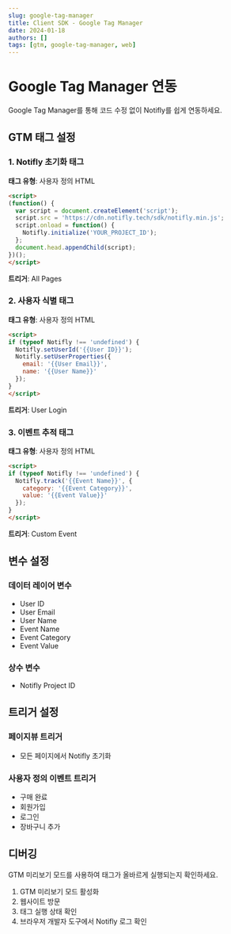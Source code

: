 ```yaml
---
slug: google-tag-manager
title: Client SDK - Google Tag Manager
date: 2024-01-18
authors: []
tags: [gtm, google-tag-manager, web]
---
```


# Google Tag Manager 연동

Google Tag Manager를 통해 코드 수정 없이 Notifly를 쉽게 연동하세요.

<!-- truncate -->

## GTM 태그 설정

### 1. Notifly 초기화 태그

**태그 유형**: 사용자 정의 HTML

```html
<script>
(function() {
  var script = document.createElement('script');
  script.src = 'https://cdn.notifly.tech/sdk/notifly.min.js';
  script.onload = function() {
    Notifly.initialize('YOUR_PROJECT_ID');
  };
  document.head.appendChild(script);
})();
</script>
```

**트리거**: All Pages

### 2. 사용자 식별 태그

**태그 유형**: 사용자 정의 HTML

```html
<script>
if (typeof Notifly !== 'undefined') {
  Notifly.setUserId('{{User ID}}');
  Notifly.setUserProperties({
    email: '{{User Email}}',
    name: '{{User Name}}'
  });
}
</script>
```

**트리거**: User Login

### 3. 이벤트 추적 태그

**태그 유형**: 사용자 정의 HTML

```html
<script>
if (typeof Notifly !== 'undefined') {
  Notifly.track('{{Event Name}}', {
    category: '{{Event Category}}',
    value: '{{Event Value}}'
  });
}
</script>
```

**트리거**: Custom Event

## 변수 설정

### 데이터 레이어 변수
- User ID
- User Email
- User Name
- Event Name
- Event Category
- Event Value

### 상수 변수
- Notifly Project ID

## 트리거 설정

### 페이지뷰 트리거
- 모든 페이지에서 Notifly 초기화

### 사용자 정의 이벤트 트리거
- 구매 완료
- 회원가입
- 로그인
- 장바구니 추가

## 디버깅

GTM 미리보기 모드를 사용하여 태그가 올바르게 실행되는지 확인하세요.

1. GTM 미리보기 모드 활성화
2. 웹사이트 방문
3. 태그 실행 상태 확인
4. 브라우저 개발자 도구에서 Notifly 로그 확인